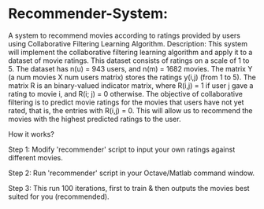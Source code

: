 # Recommender-System:

A system to recommend movies according to ratings provided by users using Collaborative Filtering Learning Algorithm.
Description: 
This system will implement the collaborative filtering learning algorithm and apply it to a dataset of movie ratings.
This dataset consists of ratings on a scale of 1 to 5. The dataset has n(u) = 943 users, and n(m) = 1682 movies.
The matrix Y (a num movies X num users matrix) stores the ratings y(i,j) (from 1 to 5).
The matrix R is an binary-valued indicator matrix, where R(i,j) = 1 if user j gave a rating to movie i, and R(i; j) = 0 otherwise.
The objective of collaborative filtering is to predict movie ratings for the movies that users have not yet rated, that is, the entries with R(i,j) = 0.
This will allow us to recommend the movies with the highest predicted ratings to the user.

How it works?

Step 1: Modify 'recommender' script to input your own ratings against different movies.

Step 2: Run 'recommender' script in your Octave/Matlab command window.

Step 3: This run 100 iterations, first to train & then outputs the movies best suited for you (recommended).
